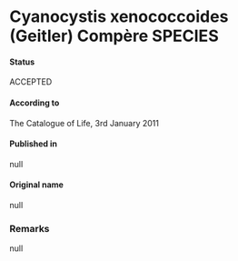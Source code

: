 # Cyanocystis xenococcoides (Geitler) Compère SPECIES

#### Status
ACCEPTED

#### According to
The Catalogue of Life, 3rd January 2011

#### Published in
null

#### Original name
null

### Remarks
null